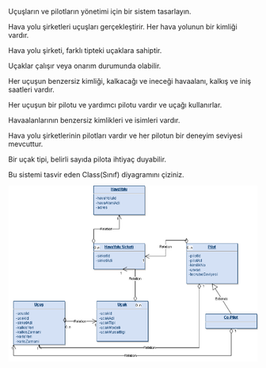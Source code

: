 Uçuşların ve pilotların yönetimi için bir sistem tasarlayın.

Hava yolu şirketleri uçuşları gerçekleştirir. Her hava yolunun bir kimliği vardır.

Hava yolu şirketi, farklı tipteki uçaklara sahiptir.

Uçaklar çalışır veya onarım durumunda olabilir.

Her uçuşun benzersiz kimliği, kalkacağı ve ineceği havaalanı, kalkış ve iniş saatleri vardır.

Her uçuşun bir pilotu ve yardımcı pilotu vardır ve uçağı kullanırlar.

Havaalanlarının benzersiz kimlikleri ve isimleri vardır.

Hava yolu şirketlerinin pilotları vardır ve her pilotun bir deneyim seviyesi mevcuttur.

Bir uçak tipi, belirli sayıda pilota ihtiyaç duyabilir.

Bu sistemi tasvir eden Class(Sınıf) diyagramını çiziniz.


![alt text](https://github.com/Mertcali/OOP_Patika/blob/main/src/HavaYolu/havayolu.png)
